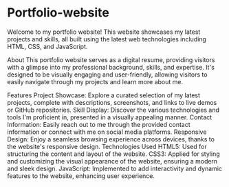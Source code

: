 # Portfolio-website

Welcome to my portfolio website! This website showcases my latest projects and skills, all built using the latest web technologies including HTML, CSS, and JavaScript.

About
This portfolio website serves as a digital resume, providing visitors with a glimpse into my professional background, skills, and expertise. It's designed to be visually engaging and user-friendly, allowing visitors to easily navigate through my projects and learn more about me.

Features
Project Showcase: Explore a curated selection of my latest projects, complete with descriptions, screenshots, and links to live demos or GitHub repositories.
Skill Display: Discover the various technologies and tools I'm proficient in, presented in a visually appealing manner.
Contact Information: Easily reach out to me through the provided contact information or connect with me on social media platforms.
Responsive Design: Enjoy a seamless browsing experience across devices, thanks to the website's responsive design.
Technologies Used
HTML5: Used for structuring the content and layout of the website.
CSS3: Applied for styling and customizing the visual appearance of the website, ensuring a modern and sleek design.
JavaScript: Implemented to add interactivity and dynamic features to the website, enhancing user experience.

